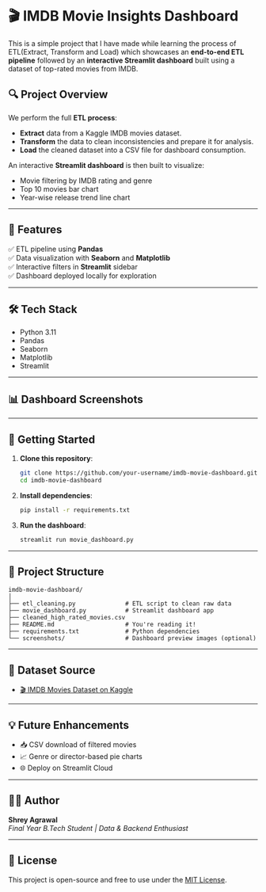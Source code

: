 # 🎬 IMDB Movie Insights Dashboard

This is a simple project that I have made while learning the process of ETL(Extract, Transform and Load) which showcases an **end-to-end ETL pipeline** followed by an **interactive Streamlit dashboard** built using a dataset of top-rated movies from IMDB.

## 🔍 Project Overview

We perform the full **ETL process**:
- **Extract** data from a Kaggle IMDB movies dataset.
- **Transform** the data to clean inconsistencies and prepare it for analysis.
- **Load** the cleaned dataset into a CSV file for dashboard consumption.

An interactive **Streamlit dashboard** is then built to visualize:
- Movie filtering by IMDB rating and genre
- Top 10 movies bar chart
- Year-wise release trend line chart

---

## 📌 Features

✅ ETL pipeline using **Pandas**  
✅ Data visualization with **Seaborn** and **Matplotlib**  
✅ Interactive filters in **Streamlit** sidebar  
✅ Dashboard deployed locally for exploration  

---

## 🛠️ Tech Stack

- Python 3.11
- Pandas
- Seaborn
- Matplotlib
- Streamlit

---

## 📊 Dashboard Screenshots

---

## 🚀 Getting Started

1. **Clone this repository**:
   ```bash
   git clone https://github.com/your-username/imdb-movie-dashboard.git
   cd imdb-movie-dashboard
   ```

2. **Install dependencies**:
   ```bash
   pip install -r requirements.txt
   ```

3. **Run the dashboard**:
   ```bash
   streamlit run movie_dashboard.py
   ```

---

## 📁 Project Structure

```
imdb-movie-dashboard/
│
├── etl_cleaning.py              # ETL script to clean raw data
├── movie_dashboard.py           # Streamlit dashboard app
├── cleaned_high_rated_movies.csv
├── README.md                    # You're reading it!
├── requirements.txt             # Python dependencies
└── screenshots/                 # Dashboard preview images (optional)
```

---

## 📂 Dataset Source

- [🎬 IMDB Movies Dataset on Kaggle](https://www.kaggle.com/datasets/sanjeetsinghnaik/imdb-top-1000-movies)

---

## 💡 Future Enhancements

- 📥 CSV download of filtered movies  
- 📈 Genre or director-based pie charts  
- 🌐 Deploy on Streamlit Cloud

---

## 👨‍💻 Author

**Shrey Agrawal**  
*Final Year B.Tech Student | Data & Backend Enthusiast*

---

## 📄 License

This project is open-source and free to use under the [MIT License](LICENSE).
